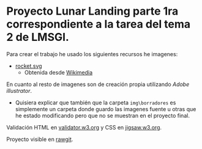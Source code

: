 # Proyecto Lunar Landing parte 1ra correspondiente a la tarea del tema 2 de LMSGI.

Para crear el trabajo he usado los siguientes recursos he imagenes:

* [rocket.svg](img\borradores\rocket.svg)
    * Obtenida desde [Wikimedia](https://commons.wikimedia.org/wiki/File:Emojione_1F680.svg)

En cuanto al resto de imagenes son de creación propia utilizando *Adobe illustrator*.

* Quisiera explicar que también que la carpeta `img\borradores` es simplemente un carpeta donde guardo las imagenes fuente u otras que he estado modificando pero que no se muestran en el proyecto final.




Validación HTML en [validator.w3.org](https://validator.w3.org/nu/?doc=https%3A%2F%2Frawgit.com%2Fv4nnig%2Flmsgi_tema02_LunarLanding_HTMLyCSS%2Fmaster%2Findex.html) y CSS en [jigsaw.w3.org](https://jigsaw.w3.org/css-validator/validator?uri=https%3A%2F%2Fvalidator.w3.org%2Fnu%2F%3Fdoc%3Dhttps%253A%252F%252Frawgit.com%252Fv4nnig%252Flmsgi_tema02_LunarLanding_HTMLyCSS%252Fmaster%252Findex.html&profile=css3&usermedium=all&warning=1&vextwarning=&lang=es).

Proyecto visible en [rawgit](https://rawgit.com/v4nnig/lmsgi_tema02_LunarLanding_HTMLyCSS/master/index.html).

